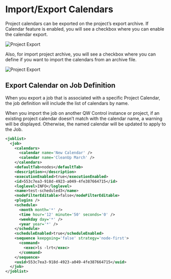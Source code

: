
# Import/Export Calendars

Project calendars can be exported on the project’s export archive. If Calendar feature is enabled, you will see a checkbox where you can enable the calendar export.

![Project Export](/assets/img/calendars-project-export.png)

Also, for import project archive, you will see a checkbox where you can define if you want to import the calendars from an archive file.

![Project Export](/assets/img/calendars-project-import.png)


## Export Calendar on Job Definition

When you export a job that is associated with a specific Project Calendar, the job definition will include the list of  calendars by name.

When you import the job on another QW Control instance or project, if an existing project calendar doesn’t match with the calendar name, a warning will be displayed. Otherwise, the named calendar will be updated to apply to the Job.

```xml
<joblist>
  <job>
    <calendars>
      <calendar name='New Calendar' />
      <calendar name='CleanUp March' />
    </calendars>
    <defaultTab>nodes</defaultTab>
    <description></description>
    <executionEnabled>true</executionEnabled>
    <id>553c7ea3-918d-4923-a049-4fe387664715</id>
    <loglevel>INFO</loglevel>
    <name>test-scheduled3</name>
    <nodeFilterEditable>false</nodeFilterEditable>
    <plugins />
    <schedule>
      <month month='*' />
      <time hour='12' minute='50' seconds='0' />
      <weekday day='*' />
      <year year='*' />
    </schedule>
    <scheduleEnabled>true</scheduleEnabled>
    <sequence keepgoing='false' strategy='node-first'>
      <command>
        <exec>ls -lrt</exec>
      </command>
    </sequence>
    <uuid>553c7ea3-918d-4923-a049-4fe387664715</uuid>
  </job>
</joblist>
```
